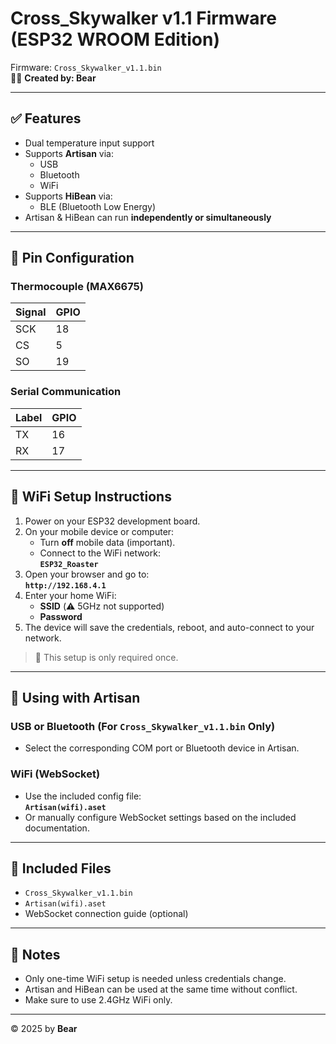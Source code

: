 # Cross_Skywalker v1.1 Firmware (ESP32 WROOM Edition)

Firmware: `Cross_Skywalker_v1.1.bin`  
👨‍💻 **Created by: Bear**

---

## ✅ Features

- Dual temperature input support
- Supports **Artisan** via:
  - USB
  - Bluetooth
  - WiFi
- Supports **HiBean** via:
  - BLE (Bluetooth Low Energy)
- Artisan & HiBean can run **independently or simultaneously**

---

## 📌 Pin Configuration

### Thermocouple (MAX6675)

| Signal | GPIO |
|--------|------|
| SCK    | 18   |
| CS     | 5    |
| SO     | 19   |

### Serial Communication

| Label | GPIO |
|-------|------|
| TX    | 16   |
| RX    | 17   |

---

## 📶 WiFi Setup Instructions

1. Power on your ESP32 development board.
2. On your mobile device or computer:
   - Turn **off** mobile data (important).
   - Connect to the WiFi network:  
     **`ESP32_Roaster`**
3. Open your browser and go to:  
   **`http://192.168.4.1`**
4. Enter your home WiFi:
   - **SSID** (⚠️ 5GHz not supported)
   - **Password**
5. The device will save the credentials, reboot, and auto-connect to your network.

> 🔁 This setup is only required once.

---

## 🔧 Using with Artisan

### USB or Bluetooth (For `Cross_Skywalker_v1.1.bin` Only)

- Select the corresponding COM port or Bluetooth device in Artisan.

### WiFi (WebSocket)

- Use the included config file:  
  **`Artisan(wifi).aset`**
- Or manually configure WebSocket settings based on the included documentation.

---

## 📁 Included Files

- `Cross_Skywalker_v1.1.bin`
- `Artisan(wifi).aset`
- WebSocket connection guide (optional)

---

## 🧠 Notes

- Only one-time WiFi setup is needed unless credentials change.
- Artisan and HiBean can be used at the same time without conflict.
- Make sure to use 2.4GHz WiFi only.

---

© 2025 by **Bear**
